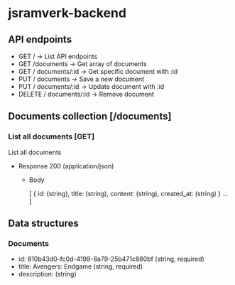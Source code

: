 # jsramverk-backend


## API endpoints
- GET / -> List API endpoints 
- GET /documents -> Get array of documents 
- GET / documents/:id -> Get specific document with :id 
- PUT / documents -> Save a new document 
- PUT / documents/:id -> Update document with :id 
- DELETE / documents/:id -> Remove document

## Documents collection [/documents]

### List all documents [GET]
List all documents

+ Response 200 (application/json)

    + Body
    
        [
            {
                id: (string),
                title: (string),
                content: (string),
                created_at: (string)
            }
            ...
        ]

## Data structures

### Documents
+ id: 810b43d0-fc0d-4199-8a79-25b471c880bf (string, required)
+ title: Avengers: Endgame (string, required)
+ description: (string)